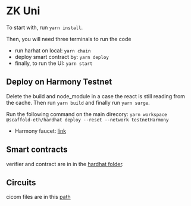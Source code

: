 # ZK Uni
To start with, run `yarn install`.

Then, you  will need three terminals to run the code
- run  harhat on local: `yarn chain`
- deploy smart contract by: `yarn deploy`
- finally, to run the UI: `yarn start`

## Deploy on Harmony Testnet
Delete the build and node_module in a case the react is still reading from the cache.
Then run `yarn build` and finally run  `yarn surge`.

Run the following command on the main direcory:
`yarn workspace @scaffold-eth/hardhat deploy --reset --network testnetHarmony`

- Harmony faucet: [link](https://faucet.pops.one/)

## Smart contracts

verifier and contract are in in the [hardhat folder](packages/hardhat/contracts/).

## Circuits

cicom files are in this [path](packages/hardhat/circuits)
